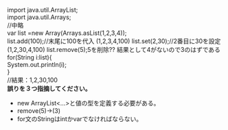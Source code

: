 import java.util.ArrayList;  
import java.util.Arrays;  
//中略  
var list =new Array(Arrays.asList(1,2,3,4));  
list.add(100);//末尾に100を代入  (1,2,3,4,100)
list.set(2,30);//2番目に30を設定  (1,2,30,4,100)
list.remove(5);5を削除?? 結果として4がないので3のはずである 
for(String i:list){  
    System.out.println(i);  
}  
//結果：1,2,30,100  
 **誤りを３つ指摘してください。**
- new ArrayList<...>と値の型を定義する必要がある。
- remove(5)→(3)
- for文のStringはintかvarでなければならない。
